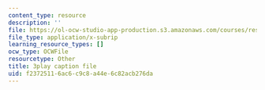 ```yaml
---
content_type: resource
description: ''
file: https://ol-ocw-studio-app-production.s3.amazonaws.com/courses/res-18-009-learn-differential-equations-up-close-with-gilbert-strang-and-cleve-moler-fall-2015/f23725116ac6c9c8a44e6c82acb276da_GAOjfd5QJZE.srt
file_type: application/x-subrip
learning_resource_types: []
ocw_type: OCWFile
resourcetype: Other
title: 3play caption file
uid: f2372511-6ac6-c9c8-a44e-6c82acb276da
---
```

